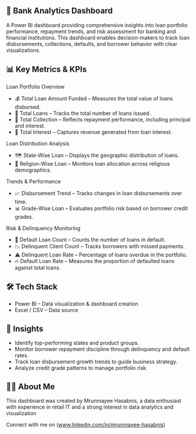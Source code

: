 ## 🏦 Bank Analytics Dashboard

A Power BI dashboard providing comprehensive insights into loan portfolio performance, repayment trends, and risk assessment for banking and financial institutions.
This dashboard enables decision-makers to track loan disbursements, collections, defaults, and borrower behavior with clear visualizations.

## 📊 Key Metrics & KPIs

 Loan Portfolio Overview

- 💰 Total Loan Amount Funded – Measures the total value of loans disbursed.
- 🏦 Total Loans – Tracks the total number of loans issued.
- 💸 Total Collection – Reflects repayment performance, including principal and interest.
- 🧮 Total Interest – Captures revenue generated from loan interest.

Loan Distribution Analysis

- 🗺️ State-Wise Loan – Displays the geographic distribution of loans.
- 🕌 Religion-Wise Loan – Monitors loan allocation across religious demographics.

 Trends & Performance

- 📈 Disbursement Trend – Tracks changes in loan disbursements over time.
- 📊 Grade-Wise Loan – Evaluates portfolio risk based on borrower credit grades.

 Risk & Delinquency Monitoring

- 🚫 Default Loan Count – Counts the number of loans in default.
- 📉 Delinquent Client Count – Tracks borrowers with missed payments.
- ⚠️ Delinquent Loan Rate – Percentage of loans overdue in the portfolio.
- 🔥 Default Loan Rate – Measures the proportion of defaulted loans against total loans.


## 🛠 Tech Stack

- Power BI – Data visualization & dashboard creation
- Excel / CSV – Data source


## 📌 Insights

- Identify top-performing states and product groups.
- Monitor borrower repayment discipline through delinquency and default rates.
- Track loan disbursement growth trends to guide business strategy.
- Analyze credit grade patterns to manage portfolio risk.


## 🙋‍♂️ About Me

This dashboard was created by Mrunmayee Hasabnis, a data enthusiast with experience in retail IT and a strong interest in data analytics and visualization

Connect with me on (www.linkedin.com/in/mrunmayee-hasabnis)


